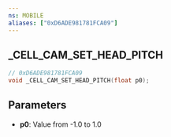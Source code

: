```yaml
---
ns: MOBILE
aliases: ["0xD6ADE981781FCA09"]
---
```

## _CELL_CAM_SET_HEAD_PITCH

```c
// 0xD6ADE981781FCA09
void _CELL_CAM_SET_HEAD_PITCH(float p0);
```

## Parameters
* **p0**: Value from -1.0 to 1.0

